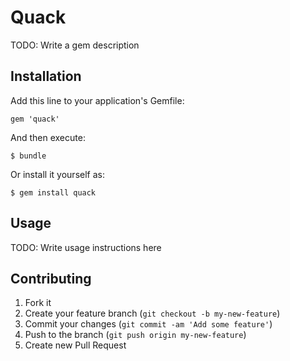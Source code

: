 # Quack

TODO: Write a gem description

## Installation

Add this line to your application's Gemfile:

    gem 'quack'

And then execute:

    $ bundle

Or install it yourself as:

    $ gem install quack

## Usage

TODO: Write usage instructions here

## Contributing

1. Fork it
2. Create your feature branch (`git checkout -b my-new-feature`)
3. Commit your changes (`git commit -am 'Add some feature'`)
4. Push to the branch (`git push origin my-new-feature`)
5. Create new Pull Request
